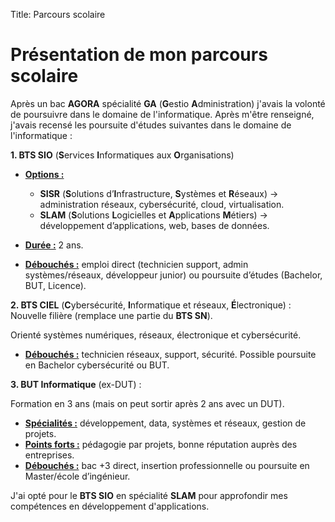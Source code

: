 Title: Parcours scolaire

# Présentation de mon parcours scolaire

Après un bac **AGORA** spécialité **GA** (**G**estio **A**dministration) j'avais la volonté de poursuivre dans le domaine de l'informatique. Après m'être renseigné, j'avais recensé les poursuite d'études suivantes dans le domaine de l'informatique :



**1. BTS SIO** (**S**ervices **I**nformatiques aux **O**rganisations)

- **<u>Options :</u>**
    - **SISR** (**S**olutions d’**I**nfrastructure, **S**ystèmes et **R**éseaux) → administration réseaux, cybersécurité, cloud, virtualisation.
    - **SLAM** (**S**olutions **L**ogicielles et **A**pplications **M**étiers) → développement d’applications, web, bases de données.


- **<u>Durée :</u>** 2 ans.
- **<u>Débouchés :</u>** emploi direct (technicien support, admin systèmes/réseaux, développeur junior) ou poursuite d’études (Bachelor, BUT, Licence).


**2. BTS CIEL** (**C**ybersécurité, **I**nformatique et réseaux, **É**lectronique) : Nouvelle filière (remplace une partie du **BTS SN**).

Orienté systèmes numériques, réseaux, électronique et cybersécurité.

- **<u>Débouchés :</u>** technicien réseaux, support, sécurité. Possible poursuite en Bachelor cybersécurité ou BUT.


**3. BUT Informatique** (ex-DUT) :

Formation en 3 ans (mais on peut sortir après 2 ans avec un DUT).

- **<u>Spécialités :</u>** développement, data, systèmes et réseaux, gestion de projets.
- **<u>Points forts :</u>** pédagogie par projets, bonne réputation auprès des entreprises.
- **<u>Débouchés :</u>** bac +3 direct, insertion professionnelle ou poursuite en Master/école d’ingénieur.



J'ai opté pour le **BTS SIO** en spécialité **SLAM** pour approfondir mes compétences en développement d'applications.
